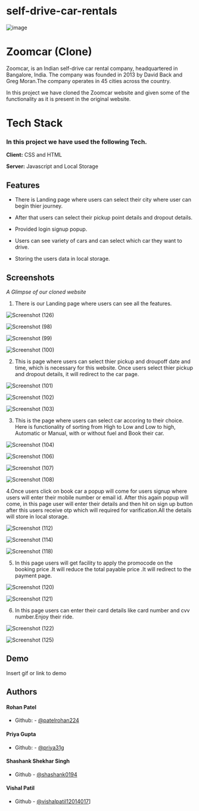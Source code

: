 # self-drive-car-rentals
![image](https://www.zoomcar.com/build/img/zoom-logo-color.e3ec2e4b625f1a06ddb9a6ac765abb19.png)

    
# Zoomcar (Clone)

Zoomcar, is an Indian self-drive car rental company, headquartered in Bangalore, India. The company was founded in 2013 by David Back and Greg Moran.The company operates in 45 cities across the country.
 
 In this project we have cloned the Zoomcar website and given some of the functionality as it is present in the original website.
 
 
  
# Tech Stack

### In this project we have used the following Tech.

**Client:** CSS and HTML

**Server:** Javascript and Local Storage




  
## Features

-  There is Landing page where users can select their city where user can begin thier journey. 

-  After that users can select their pickup point details and dropout details. 

- Provided login signup popup.

- Users can see variety of cars and can select which car they want to drive.

- Storing the users data in local storage.


  



## Screenshots

_A Glimpse of our cloned website_

   1. There is our Landing page where users can see all the features.
    
     
   ![Screenshot (126)](https://raw.githubusercontent.com/vishalpatil12014017/self-drive-car-rentals/Rohan/html/Screenshot%20(130).png)

   ![Screenshot (98)](https://raw.githubusercontent.com/vishalpatil12014017/self-drive-car-rentals/shashank/html/Screenshot%20(98).png)

   ![Screenshot (99)](https://raw.githubusercontent.com/vishalpatil12014017/self-drive-car-rentals/shashank/html/Screenshot%20(99).png)

   ![Screenshot (100)](https://raw.githubusercontent.com/vishalpatil12014017/self-drive-car-rentals/shashank/html/Screenshot%20(100).png)
   

   2. This is page where users can select thier pickup and droupoff  date and time, which is necessary for this website. Once users select thier pickup and dropout details, it will redirect to the car page. 
    
    
    
   ![Screenshot (101)](https://raw.githubusercontent.com/vishalpatil12014017/self-drive-car-rentals/shashank/html/Screenshot%20(101).png)

   ![Screenshot (102)](https://raw.githubusercontent.com/vishalpatil12014017/self-drive-car-rentals/shashank/html/Screenshot%20(102).png)

   ![Screenshot (103)](https://raw.githubusercontent.com/vishalpatil12014017/self-drive-car-rentals/shashank/html/Screenshot%20(103).png)


   3. This is the page where users can select car accoring to their choice. Here is functionality of sorting from High to Low and Low to high, Automatic or Manual, with or without fuel and Book their car.  

   ![Screenshot (104)](https://raw.githubusercontent.com/vishalpatil12014017/self-drive-car-rentals/shashank/html/Screenshot%20(104).png)


   
   ![Screenshot (106)](https://raw.githubusercontent.com/vishalpatil12014017/self-drive-car-rentals/shashank/html/Screenshot%20(106).png)

   
   ![Screenshot (107)](https://raw.githubusercontent.com/vishalpatil12014017/self-drive-car-rentals/shashank/html/Screenshot%20(107).png)

    
   ![Screenshot (108)](https://raw.githubusercontent.com/vishalpatil12014017/self-drive-car-rentals/shashank/html/Screenshot%20(108).png)





   4.Once users click on book car a popup will come for users signup where users will enter their mobile number or email id. After this again popup will come, in this page user will enter their details and then hit on sign up button after this users receive otp which will required for varification.All the details will store in local storage. 
   
   
   
   ![Screenshot (112)](https://raw.githubusercontent.com/vishalpatil12014017/self-drive-car-rentals/shashank/html/Screenshot%20(112).png)

   

   ![Screenshot (114)](https://raw.githubusercontent.com/vishalpatil12014017/self-drive-car-rentals/shashank/html/Screenshot%20(114).png)

   ![Screenshot (118)](https://raw.githubusercontent.com/vishalpatil12014017/self-drive-car-rentals/shashank/html/Screenshot%20(118).png)




    
   5. In this page users will get facility to apply the promocode on the booking price .It will reduce the total payable price .It will redirect to the payment page.
   
   
    
   ![Screenshot (120)](https://raw.githubusercontent.com/vishalpatil12014017/self-drive-car-rentals/shashank/html/Screenshot%20(120).png)

   ![Screenshot (121)](https://raw.githubusercontent.com/vishalpatil12014017/self-drive-car-rentals/shashank/html/Screenshot%20(121).png)





   6. In this page users can enter their card details like card number and cvv number.Enjoy their ride.



   
   ![Screenshot (122)](https://raw.githubusercontent.com/vishalpatil12014017/self-drive-car-rentals/shashank/html/Screenshot%20(122).png)

   ![Screenshot (125)](https://raw.githubusercontent.com/vishalpatil12014017/self-drive-car-rentals/shashank/html/Screenshot%20(125).png)

  
## Demo

Insert gif or link to demo


  
## Authors

#### Rohan Patel
- Github: - [@patelrohan224](https://github.com/patelrohan224)
#### Priya Gupta
- Github: - [@priya31g](https://github.com/priya31g)
#### Shashank Shekhar Singh
- Github  - [@shashank0194](https://github.com/shashank0194)
#### Vishal Patil
- Github  - [@vishalpatil12014017](https://github.com/vishalpatil12014017)]







  

  
